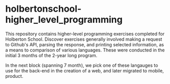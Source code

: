 # holbertonschool-higher_level_programming
This repository contains higher-level programming exercises completed for Holberton School.
Discover exercises generally involved making a request to Github's API, parsing the response, and printing selected information, as a means to comparison of various languages. These were conducted in the initial 3 months of the 2-year long program.

In the next block (spanning 7 month), we pick one of these langauges to use for the back-end in the creation of a web, and later migrated to mobile, product.

